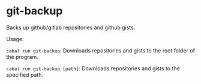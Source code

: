 git-backup
==========

Backs up github/gitlab repositories and github gists.

Usage:

`cabal run git-backup`: Downloads repositories and gists to the root folder of the program.

`cabal run git-backup [path]`: Downloads repositories and gists to the specified path.
